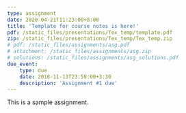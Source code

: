 ```yaml
---
type: assignment
date: 2020-04-21T11:23:00+8:00
title: 'Template for course notes is here!'
pdf: /static_files/presentations/Tex_temp/template.pdf
zip: /static_files/presentations/Tex_temp/Tex_temp.zip
# pdf: /static_files/assignments/asg.pdf
# attachment: /static_files/assignments/asg.zip
# solutions: /static_files/assignments/asg_solutions.pdf
due_event: 
    type: due
    date: 2018-11-13T23:59:00+3:30
    description: 'Assignment #1 due'
---
```

This is a sample assignment.

